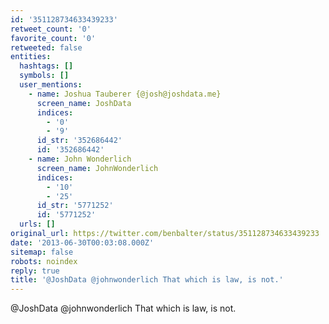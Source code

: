 ```yaml
---
id: '351128734633439233'
retweet_count: '0'
favorite_count: '0'
retweeted: false
entities:
  hashtags: []
  symbols: []
  user_mentions:
    - name: Joshua Tauberer {@josh@joshdata.me}
      screen_name: JoshData
      indices:
        - '0'
        - '9'
      id_str: '352686442'
      id: '352686442'
    - name: John Wonderlich
      screen_name: JohnWonderlich
      indices:
        - '10'
        - '25'
      id_str: '5771252'
      id: '5771252'
  urls: []
original_url: https://twitter.com/benbalter/status/351128734633439233
date: '2013-06-30T00:03:08.000Z'
sitemap: false
robots: noindex
reply: true
title: '@JoshData @johnwonderlich That which is law, is not.'
---
```


@JoshData @johnwonderlich That which is law, is not.